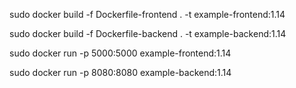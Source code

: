 sudo docker build -f Dockerfile-frontend . -t example-frontend:1.14

sudo docker build -f Dockerfile-backend  . -t example-backend:1.14

sudo docker run -p 5000:5000 example-frontend:1.14

sudo docker run -p 8080:8080 example-backend:1.14
